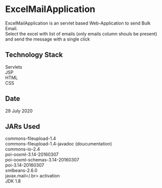 # ExcelMailApplication
ExcelMailApplication is an servlet based Web-Application to send Bulk Email.
</br> Select the excel with list of emails (only emails column shouls be present) and send the message with a single click
## Technology Stack
Servlets</br>
JSP </br>
HTML</br>
CSS</br>

## Date
29 July 2020

## JARs Used
commons-fileupload-1.4</br>
commons-fileupload-1.4-javadoc (doucumentation) </br>
commons-io-2.4</br>
poi-ooxml-3.14-20160307</br>
poi-ooxml-schemas-3.14-20160307</br>
poi-3.14-20160307</br>
xmlbeans-2.6.0</br>
javax.mail</.br>
activation </br>
JDK 1.8
